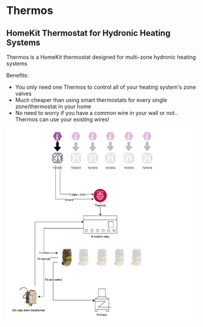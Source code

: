 # Thermos
## HomeKit Thermostat for Hydronic Heating Systems

Thermos is a HomeKit thermostat designed for multi-zone hydronic heating systems

Benefits:
* You only need one Thermos to control all of your heating system's zone valves
* Much cheaper than using smart thermostats for every single zone/thermostat in your home
* No need to worry if you have a common wire in your wall or not.. Thermos can use your existing wires!


![thermos architecture](images/thermos_architecture.png)
